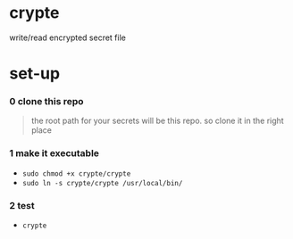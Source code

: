 # crypte
write/read encrypted secret file


# set-up
### 0 clone this repo
> the root path for your secrets will be this repo. so clone it in the right place
### 1 make it executable
- `sudo chmod +x crypte/crypte`
- `sudo ln -s crypte/crypte /usr/local/bin/`
### 2 test
- `crypte`
